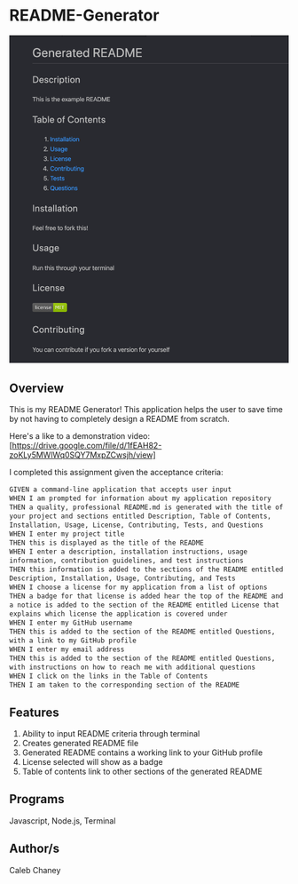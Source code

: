 # README-Generator
![](Screen%20Shot%202020-10-05%20at%202.26.36%20PM.png)
## Overview
This is my README Generator! This application helps the user to save time by not having to completely design a README from scratch. 

Here's a like to a demonstration video: [https://drive.google.com/file/d/1fEAH82-zoKLy5MWlWq0SQY7MxpZCwsjh/view]

I completed this assignment given the acceptance criteria: 

```
GIVEN a command-line application that accepts user input
WHEN I am prompted for information about my application repository
THEN a quality, professional README.md is generated with the title of your project and sections entitled Description, Table of Contents, Installation, Usage, License, Contributing, Tests, and Questions
WHEN I enter my project title
THEN this is displayed as the title of the README
WHEN I enter a description, installation instructions, usage information, contribution guidelines, and test instructions
THEN this information is added to the sections of the README entitled Description, Installation, Usage, Contributing, and Tests
WHEN I choose a license for my application from a list of options
THEN a badge for that license is added hear the top of the README and a notice is added to the section of the README entitled License that explains which license the application is covered under
WHEN I enter my GitHub username
THEN this is added to the section of the README entitled Questions, with a link to my GitHub profile
WHEN I enter my email address
THEN this is added to the section of the README entitled Questions, with instructions on how to reach me with additional questions
WHEN I click on the links in the Table of Contents
THEN I am taken to the corresponding section of the README
```

## Features
1) Ability to input README criteria through terminal 
2) Creates generated README file
3) Generated README contains a working link to your GitHub profile
4) License selected will show as a badge
5) Table of contents link to other sections of the generated README


## Programs 
Javascript, Node.js, Terminal

## Author/s
Caleb Chaney
